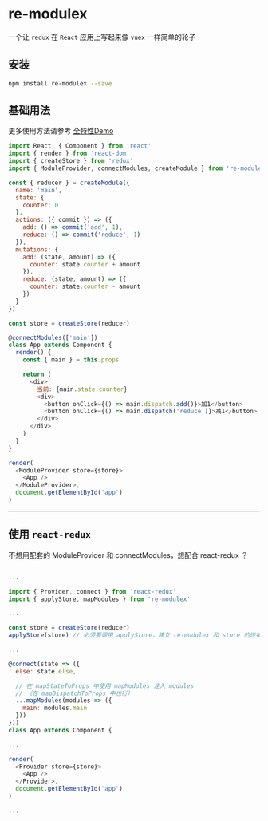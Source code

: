 # re-modulex

一个让 `redux` 在 `React` 应用上写起来像 `vuex` 一样简单的轮子

## 安装

```bash
npm install re-modulex --save
```

## 基础用法

更多使用方法请参考 [全特性Demo](https://github.com/CJY0208/re-modulex/blob/master/doc/%E5%85%A8%E7%89%B9%E6%80%A7Demo.md)

```javascript
import React, { Component } from 'react'
import { render } from 'react-dom'
import { createStore } from 'redux'
import { ModuleProvider, connectModules, createModule } from 're-modulex'

const { reducer } = createModule({
  name: 'main',
  state: {
    counter: 0
  },
  actions: ({ commit }) => ({
    add: () => commit('add', 1),
    reduce: () => commit('reduce', 1)
  }),
  mutations: {
    add: (state, amount) => ({
      counter: state.counter + amount
    }),
    reduce: (state, amount) => ({
      counter: state.counter - amount
    })
  }
})

const store = createStore(reducer)

@connectModules(['main'])
class App extends Component {
  render() {
    const { main } = this.props

    return (
      <div>
        当前: {main.state.counter}
        <div>  
          <button onClick={() => main.dispatch.add()}>加1</button>
          <button onClick={() => main.dispatch('reduce')}>减1</button>
        </div>
      </div>
    )
  }
}

render(
  <ModuleProvider store={store}>
    <App />
  </ModuleProvider>,
  document.getElementById('app')
)
```

- - -

## 使用 `react-redux`

不想用配套的 ModuleProvider 和 connectModules，想配合 react-redux ？

```javascript

...

import { Provider, connect } from 'react-redux'
import { applyStore, mapModules } from 're-modulex'

...

const store = createStore(reducer)
applyStore(store) // 必须要调用 applyStore，建立 re-modulex 和 store 的连接

...

@connect(state => ({
  else: state.else,

  // 在 mapStateToProps 中使用 mapModules 注入 modules
  // （在 mapDispatchToProps 中也行）
  ...mapModules(modules => ({
    main: modules.main
  }))
}))
class App extends Component {

...

render(
  <Provider store={store}>
    <App />
  </Provider>,
  document.getElementById('app')
)

...
```
